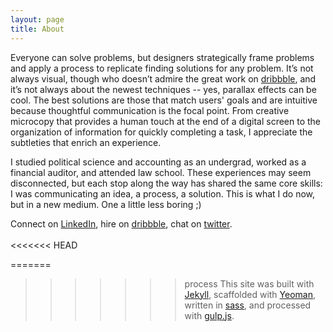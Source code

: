 ```yaml
---
layout: page
title: About
---
```


Everyone can solve problems, but designers strategically frame problems and apply a process to replicate finding solutions for any problem. It’s not always visual, though who doesn’t admire the great work on [dribbble](http://www.dribbble.com/greglilley), and it’s not always about the newest techniques -- yes, parallax effects can be cool. The best solutions are those that match users' goals and are intuitive because thoughtful communication is the focal point. From creative microcopy that provides a human touch at the end of a digital screen to the organization of information for quickly completing a task, I appreciate the subtleties that enrich an experience.

I studied political science and accounting as an undergrad, worked as a financial auditor, and attended law school. These experiences may seem disconnected, but each stop along the way has shared the same core skills: I was communicating an idea, a process, a solution. This is what I do now, but in a new medium. One a little less boring ;)

Connect on [LinkedIn](https://www.linkedin.com/in/greglilley), hire on [dribbble](http://www.dribbble.com/greglilley), chat on [twitter](http://www.twitter.com/gregllly).
<br>
<br>
<<<<<<< HEAD


=======
>>>>>>> process
<span class="small">This site was built with [Jekyll](http://jekyllrb.com/), scaffolded with [Yeoman](http://yeoman.io/), written in [sass](http://sass-lang.com/), and processed with [gulp.js](http://gulpjs.com/).</span>

